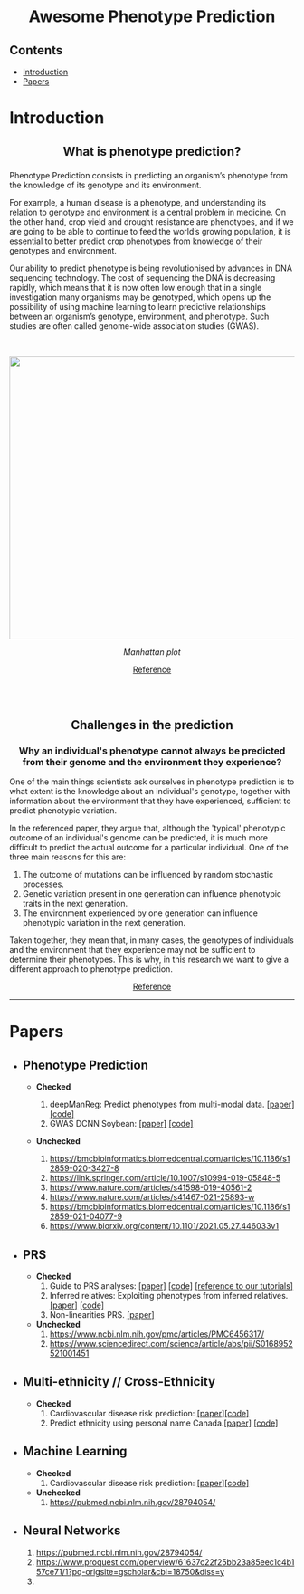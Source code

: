 # <p align="center"> Awesome Phenotype Prediction </p> 

## Contents
- [Introduction](#introduction)
- [Papers](#papers)


# Introduction
## <p align="center"> What is phenotype prediction? </p>
 
Phenotype Prediction consists in predicting an organism’s phenotype from the knowledge of its genotype and its environment. 

For example, a human disease is a phenotype, and understanding its relation to genotype and environment is a central problem in medicine. On the other hand, crop yield and drought resistance are phenotypes, and if we are going to be able to continue to feed the world’s growing population, it is essential to better predict crop phenotypes from knowledge of their genotypes and environment. 

Our ability to predict phenotype is being revolutionised by advances in DNA sequencing technology. The cost of sequencing the DNA is decreasing rapidly, which means that it is now often low enough that in a single investigation many organisms may be genotyped, which opens up the possibility of using machine learning to learn predictive relationships between an organism’s genotype, environment, and phenotype. Such studies are often called genome-wide association studies (GWAS).
<br />



</br>

<p align="center">
  <img width="650" height="500" src="https://user-images.githubusercontent.com/90758727/162408525-5cb042f9-e708-4e55-87be-8c99e865f808.png">
</p>

<div style="margin-top: 0px;">
<p align="center">
<em>Manhattan plot</em>
</p>
</div>


<p align="center">
<a href="https://www.genome.gov/genetics-glossary/Genome-Wide-Association-Studies" align= "center">Reference</a>
</p>
<br />



</br>

## <p align="center"> Challenges in the prediction </p>
### <p align = 'center'> Why an individual's phenotype cannot always be predicted from their genome and the environment they experience? </p>

One of the main things scientists ask ourselves in phenotype prediction is to what extent is the knowledge about an individual's genotype, together with information about the environment that they have experienced, sufficient to predict phenotypic variation.

In the referenced paper, they argue that, although the 'typical' phenotypic outcome of an individual's genome can be predicted, it is much more difficult to predict the actual outcome for a particular individual. One of the three main reasons for this are:
1. The outcome of mutations can be influenced by random stochastic processes. 
2. Genetic variation present in one generation can influence phenotypic traits in the next generation.
3. The environment experienced by one generation can influence phenotypic variation in the next generation. 

Taken together, they mean that, in many cases, the genotypes of individuals and the environment that they experience may not be sufficient to determine their phenotypes. This is why, in this research we want to give a different approach to phenotype prediction.

<p align="center">
<a href="https://pubmed.ncbi.nlm.nih.gov/22934970/" align= "center">Reference</a>
</p>


  
  
  

---

# Papers

  - ## Phenotype Prediction
    - **Checked**
       1. deepManReg: Predict phenotypes from multi-modal data. [[paper]](https://www.nature.com/articles/s43588-021-00185-x) [[code]](https://github.com/daifengwanglab/deepManReg)
       2. GWAS DCNN Soybean: [[paper]](https://www.frontiersin.org/articles/10.3389/fgene.2019.01091/full) [[code]](https://github.com/kateyliu/DL_gwas)
    
    
    - **Unchecked**
      1. https://bmcbioinformatics.biomedcentral.com/articles/10.1186/s12859-020-3427-8
      2. https://link.springer.com/article/10.1007/s10994-019-05848-5
      3. https://www.nature.com/articles/s41598-019-40561-2
      4. https://www.nature.com/articles/s41467-021-25893-w
      5. https://bmcbioinformatics.biomedcentral.com/articles/10.1186/s12859-021-04077-9
      6. https://www.biorxiv.org/content/10.1101/2021.05.27.446033v1 
    
  - ## PRS
    - **Checked**
      1. Guide to PRS analyses: [[paper]](https://www.ncbi.nlm.nih.gov/pmc/articles/PMC7612115/) [[code]](https://choishingwan.github.io/PRS-Tutorial/) [[reference to our tutorials]](https://github.com/AI-sandbox/Getting-Started/blob/main/video_tutorial.md)
      2. Inferred relatives: Exploiting phenotypes from inferred relatives. [[paper]](https://www.nature.com/articles/s41467-020-16829-x) [[code]](https://github.com/bulik/ldsc)
      3. Non-linearities PRS. [[paper]](https://www.medrxiv.org/content/10.1101/2021.07.09.21260288v1.full)
    - **Unchecked**
      1. https://www.ncbi.nlm.nih.gov/pmc/articles/PMC6456317/
      2. https://www.sciencedirect.com/science/article/abs/pii/S0168952521001451
    
  - ## Multi-ethnicity // Cross-Ethnicity
    - **Checked**
      1. Cardiovascular disease risk prediction: [[paper]](https://www.nature.com/articles/s41746-020-00331-1)[[code]](https://github.com/atward424/ASCVD_ML/)
      2. Predict ethnicity using personal name Canada.[[paper]](https://journals.plos.org/plosone/article?id=10.1371/journal.pone.0241239) [[code]](https://github.com/kaionwong/ethnicity-ml-prediction)
    
  - ## Machine Learning
    - **Checked**
      1. Cardiovascular disease risk prediction: [[paper]](https://www.nature.com/articles/s41746-020-00331-1)[[code]](https://github.com/atward424/ASCVD_ML/)  
    - **Unchecked**
      1. https://pubmed.ncbi.nlm.nih.gov/28794054/ 
  - ## Neural Networks
      1. https://pubmed.ncbi.nlm.nih.gov/28794054/ 
      1. https://www.proquest.com/openview/61637c22f25bb23a85eec1c4b157ce71/1?pq-origsite=gscholar&cbl=18750&diss=y 
      2.  
